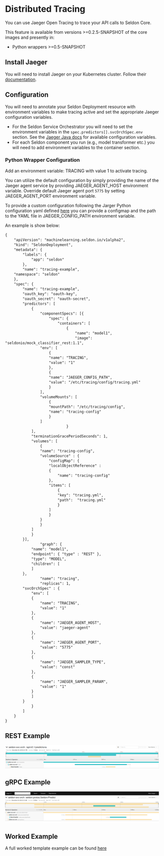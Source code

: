 # Distributed Tracing

You can use Jaeger Open Tracing to trace your API calls to Seldon Core.

This feature is available from versions >=0.2.5-SNAPSHOT of the core images and presently in:

 * Python wrappers >=0.5-SNAPSHOT

## Install Jaeger

You will need to install Jaeger on your Kubernetes cluster. Follow their [documentation](https://github.com/jaegertracing/jaeger-kubernetes).

## Configuration

You will need to annotate your Seldon Deployment resource with environment variables to make tracing active and set the appropriate Jaeger configuration variables.

  * For the Seldon Service Orchestrator you will need to set the environment variables in the ```spec.predictors[].svcOrchSpec.env``` section. See the [Jaeger Java docs](https://github.com/jaegertracing/jaeger-client-java/tree/master/jaeger-core#configuration-via-environment) for available configuration variables.
  * For each Seldon component you run (e.g., model transformer etc.) you will need to add environment variables to the container section.


### Python Wrapper Configuration

Add an environment variable: TRACING with value 1 to activate tracing.

You can utilize the default configuration by simply providing the name of the Jaeger agent service by providing JAEGER_AGENT_HOST environment variable. Override default Jaeger agent port `5775` by setting JAEGER_AGENT_PORT environment variable.

To provide a custom configuration following the Jarger Python configuration yaml defined [here](https://github.com/jaegertracing/jaeger-client-python) you can provide a configmap and the path to the YAML file in JAEGER_CONFIG_PATH environment variable.

An example is show below:

```
{
    "apiVersion": "machinelearning.seldon.io/v1alpha2",
    "kind": "SeldonDeployment",
    "metadata": {
        "labels": {
            "app": "seldon"
        },
        "name": "tracing-example",
	"namespace": "seldon"	
    },
    "spec": {
        "name": "tracing-example",
        "oauth_key": "oauth-key",
        "oauth_secret": "oauth-secret",
        "predictors": [
            {
                "componentSpecs": [{
                    "spec": {
                        "containers": [
                            {
                                "name": "model1",				
                                "image": "seldonio/mock_classifier_rest:1.1",
				"env": [
				    {
					"name": "TRACING",
					"value": "1"
				    },
				    {
					"name": "JAEGER_CONFIG_PATH",
					"value": "/etc/tracing/config/tracing.yml"
				    }
				],
				"volumeMounts": [
				    {
					"mountPath": "/etc/tracing/config",
					"name": "tracing-config"
				    }
				]
                            }
			],
			"terminationGracePeriodSeconds": 1,
			"volumes": [
			    {
				"name": "tracing-config",
				"volumeSource" : {
				    "configMap": {
					"localObjectReference" :
					{
					    "name": "tracing-config"
					},
					"items": [
					    {
						"key": "tracing.yml",
						"path":  "tracing.yml"
					    }
					]
				    }
				}
			    }
			]
		    }
		}],
                "graph": {
		    "name": "model1",
		    "endpoint": { "type" : "REST" },
		    "type": "MODEL",
		    "children": [
		    ]
		},
                "name": "tracing",
                "replicas": 1,
		"svcOrchSpec" : {
		    "env": [
			{
			    "name": "TRACING",
			    "value": "1"
			},
			{
			    "name": "JAEGER_AGENT_HOST",
			    "value": "jaeger-agent"
			},
			{
			    "name": "JAEGER_AGENT_PORT",
			    "value": "5775"
			},
			{
			    "name": "JAEGER_SAMPLER_TYPE",
			    "value": "const"
			},
			{
			    "name": "JAEGER_SAMPLER_PARAM",
			    "value": "1"
			}
		    ]				
		}
            }
        ]
    }
}
```
        


## REST Example

![jaeger-ui-rest](./jaeger-ui-rest-example.png)

## gRPC Example

![jaeger-ui-rest](./jaeger-ui-grpc-example.png)


## Worked Example

A full worked template example can be found [here](../examples/tmpl_model_tracing.html)
